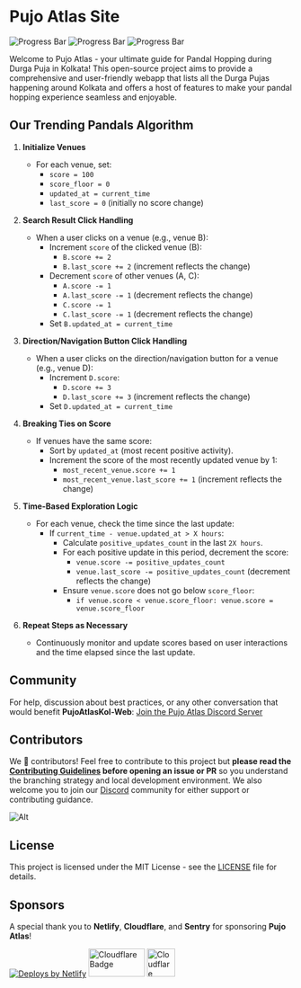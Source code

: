 # Pujo Atlas Site

<img src="https://progress-bar.xyz/100/?title=Atlas+v1.0+Completion" alt="Progress Bar">
<img src="https://progress-bar.xyz/95/?title=Atlas+v1.1+Completion" alt="Progress Bar">
<img src="https://progress-bar.xyz/0/?title=Atlas+v1.2+Completion" alt="Progress Bar">

Welcome to Pujo Atlas - your ultimate guide for Pandal Hopping during Durga Puja in Kolkata! This open-source project aims to provide a comprehensive and user-friendly webapp that lists all the Durga Pujas happening around Kolkata and offers a host of features to make your pandal hopping experience seamless and enjoyable.

## Our Trending Pandals Algorithm

1. **Initialize Venues**

   - For each venue, set:
     - `score = 100`
     - `score_floor = 0`
     - `updated_at = current_time`
     - `last_score = 0` (initially no score change)

2. **Search Result Click Handling**

   - When a user clicks on a venue (e.g., venue B):
     - Increment `score` of the clicked venue (B):
       - `B.score += 2`
       - `B.last_score += 2` (increment reflects the change)
     - Decrement `score` of other venues (A, C):
       - `A.score -= 1`
       - `A.last_score -= 1` (decrement reflects the change)
       - `C.score -= 1`
       - `C.last_score -= 1` (decrement reflects the change)
     - Set `B.updated_at = current_time`

3. **Direction/Navigation Button Click Handling**

   - When a user clicks on the direction/navigation button for a venue (e.g., venue D):
     - Increment `D.score`:
       - `D.score += 3`
       - `D.last_score += 3` (increment reflects the change)
     - Set `D.updated_at = current_time`

4. **Breaking Ties on Score**

   - If venues have the same score:
     - Sort by `updated_at` (most recent positive activity).
     - Increment the score of the most recently updated venue by 1:
       - `most_recent_venue.score += 1`
       - `most_recent_venue.last_score += 1` (increment reflects the change)

5. **Time-Based Exploration Logic**

   - For each venue, check the time since the last update:
     - If `current_time - venue.updated_at > X hours`:
       - Calculate `positive_updates_count` in the last `2X hours`.
       - For each positive update in this period, decrement the score:
         - `venue.score -= positive_updates_count`
         - `venue.last_score -= positive_updates_count` (decrement reflects the change)
       - Ensure `venue.score` does not go below `score_floor`:
         - `if venue.score < venue.score_floor: venue.score = venue.score_floor`

6. **Repeat Steps as Necessary**
   - Continuously monitor and update scores based on user interactions and the time elapsed since the last update.

## Community

For help, discussion about best practices, or any other conversation that would benefit **PujoAtlasKol-Web**: [Join the Pujo Atlas Discord Server](https://discord.com/invite/xxSXWYf6d4)

## Contributors

We 💖 contributors! Feel free to contribute to this project but **please read the [Contributing Guidelines](CONTRIBUTING.md) before opening an issue or PR** so you understand the branching strategy and local development environment. We also welcome you to join our [Discord](https://discord.com/invite/xxSXWYf6d4) community for either support or contributing guidance.

![Alt](https://repobeats.axiom.co/api/embed/093db6beff960e2f848bf55bfdb9463f82441031.svg 'Repobeats analytics image')

## License

This project is licensed under the MIT License - see the [LICENSE](LICENSE) file for details.

## Sponsors

A special thank you to **Netlify**, **Cloudflare**, and **Sentry** for sponsoring **Pujo Atlas**!

<div>
   <a href="https://www.netlify.com" target="_blank" rel="noopener noreferrer"><img src="https://www.netlify.com/v3/img/components/netlify-color-accent.svg" alt="Deploys by Netlify" /></a>
   <a href="https://www.cloudflare.com" target="_blank" rel="noopener noreferrer"><img src="https://cf-assets.www.cloudflare.com/slt3lc6tev37/CHOl0sUhrumCxOXfRotGt/081f81d52274080b2d026fdf163e3009/cloudflare-icon-color_3x.png" alt="Cloudflare Badge" height="50px" width="100px" /></a>
   <a href="https://www.sentry.io" target="_blank" rel="noopener noreferrer"><img src="https://avatars.githubusercontent.com/u/1396951?v=4" alt="Cloudflare Badge" height="50px" width="50px" /></a>
</div>
